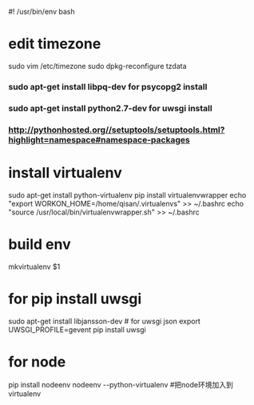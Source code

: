 #! /usr/bin/env bash


# edit timezone
sudo vim /etc/timezone
sudo dpkg-reconfigure tzdata

### sudo apt-get install libpq-dev         for psycopg2 install
### sudo apt-get install python2.7-dev     for uwsgi install

### http://pythonhosted.org//setuptools/setuptools.html?highlight=namespace#namespace-packages

# install virtualenv
sudo apt-get install python-virtualenv
pip install virtualenvwrapper
echo "export WORKON_HOME=/home/qisan/.virtualenvs" >> ~/.bashrc
echo "source /usr/local/bin/virtualenvwrapper.sh" >> ~/.bashrc

# build env
mkvirtualenv $1


# for pip install uwsgi
sudo apt-get install libjansson-dev  # for uwsgi json
export UWSGI_PROFILE=gevent pip install uwsgi

# for node
pip install nodeenv
nodeenv --python-virtualenv          #把node环境加入到virtualenv

